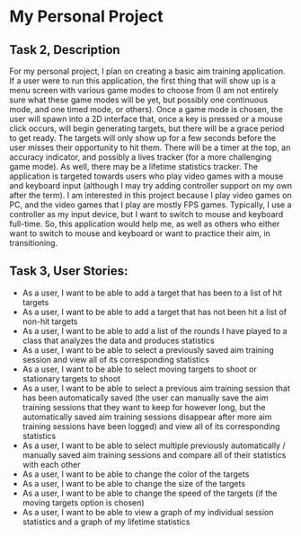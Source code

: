 # My Personal Project

## Task 2, Description
For my personal project, I plan on creating a basic aim training application. If a user were to run this application,
the first thing that will show up is a menu screen with various game modes to choose from (I am not entirely sure what
these game modes will be yet, but possibly one continuous mode, and one timed mode, or others). Once a game mode is
chosen, the user will spawn into a 2D interface that, once a key is pressed or a mouse click occurs, will begin
generating targets, but there will be a grace period to get ready. The targets will only show up for a few seconds before the user misses their opportunity to hit
them. There will be a timer at the top, an accuracy indicator, and possibly a lives tracker (for a more challenging
game mode). As well, there may be a lifetime statistics tracker. The application is targeted towards users who play
video games with a mouse and keyboard input (although I may try adding controller support on my own after the term).
I am interested in this project because I play video games on PC, and the video games that I play are mostly FPS games.
Typically, I use a controller as my input device, but I want to switch to mouse and keyboard full-time. So, this
application would help me, as well as others who either want to switch to mouse and keyboard or want to practice their
aim, in transitioning.

## Task 3, User Stories:
- As a user, I want to be able to add a target that has been to a list of hit targets
- As a user, I want to be able to add a target that has not been hit a list of non-hit targets
- As a user, I want to be able to add a list of the rounds I have played to a class that analyzes the data and produces statistics
- As a user, I want to be able to select a previously saved aim training session and view all of its corresponding
  statistics
- As a user, I want to be able to select moving targets to shoot or stationary targets to shoot
- As a user, I want to be able to select a previous aim training session that has been automatically saved (the user
  can manually save the aim training sessions that they want to keep for however long, but the automatically saved aim
  training sessions disappear after more aim training sessions have been logged) and view all of its corresponding
  statistics
- As a user, I want to be able to select multiple previously automatically / manually saved aim training sessions
  and compare all of their statistics with each other
- As a user, I want to be able to change the color of the targets
- As a user, I want to be able to change the size of the targets
- As a user, I want to be able to change the speed of the targets (if the moving targets option is chosen)
- As a user, I want to be able to view a graph of my individual session statistics and a graph of my lifetime statistics